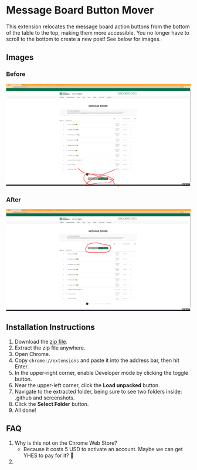# Message Board Button Mover

This extension relocates the message board action buttons from the bottom of the table to the top, making them more accessible. You no longer have to scroll to the bottom to create a new post! See below for images.

## Images

### Before

![Before Image](screenshots/before.png)

### After

![After Image](screenshots/after.png)

## Installation Instructions

1. Download the [zip file](https://github.com/mjf1406/younghoon-chrome-extension/archive/refs/tags/v1.0.0.zip).
2. Extract the zip file anywhere.
3. Open Chrome.
4. Copy `chrome://extensions` and paste it into the address bar, then hit Enter.
5. In the upper-right corner, enable Developer mode by clicking the toggle button.
6. Near the upper-left corner, click the **Load unpacked** button.
7. Navigate to the extracted folder, being sure to see two folders inside: .github and screenshots.
8. Click the **Select Folder** button.
9. All done!

## FAQ

1. Why is this not on the Chrome Web Store?
    - Because it costs 5 USD to activate an account. Maybe we can get YHES to pay for it? 🤞
2.
